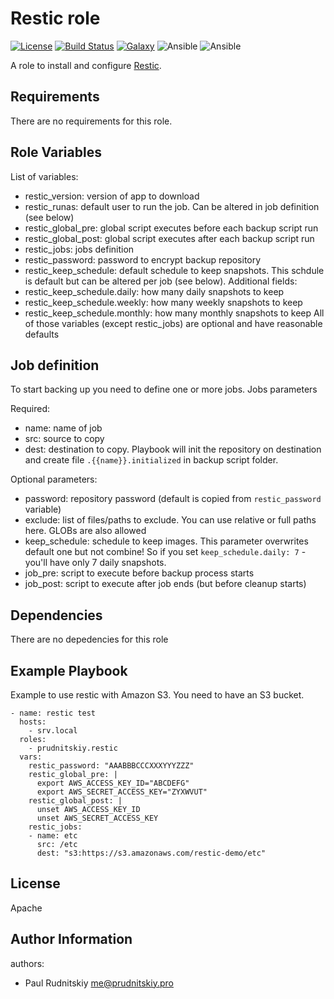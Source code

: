 Restic role
=========
[![License](https://img.shields.io/badge/license-Apache-green.svg?style=flat)](https://raw.githubusercontent.com/prudnitskiy/prudnitskiy.restic/master/LICENSE)
[![Build Status](https://travis-ci.org/prudnitskiy/prudnitskiy_restic.svg?branch=master)](https://travis-ci.org/prudnitskiy/prudnitskiy.restic)
[![Galaxy](https://img.shields.io/badge/galaxy-prudnitskiy_restic-blue.svg)](https://galaxy.ansible.com/prudnitskiy/restic)
![Ansible](https://img.shields.io/ansible/role/d/51489.svg)
![Ansible](https://img.shields.io/badge/dynamic/json.svg?label=min_ansible_version&url=https%3A%2F%2Fgalaxy.ansible.com%2Fapi%2Fv1%2Froles%2F51489%2F&query=$.min_ansible_version)

A role to install and configure [Restic](https://restic.readthedocs.io/en/latest/index.html).

Requirements
------------

There are no requirements for this role.

Role Variables
--------------

List of variables:
* restic_version: version of app to download
* restic_runas: default user to run the job. Can be altered in job definition (see below)
* restic_global_pre: global script executes before each backup script run
* restic_global_post: global script executes after each backup script run
* restic_jobs: jobs definition
* restic_password: password to encrypt backup repository
* restic_keep_schedule: default schedule to keep snapshots. This schdule is default but can be altered per job (see below). Additional fields:
* restic_keep_schedule.daily: how many daily snapshots to keep
* restic_keep_schedule.weekly: how many weekly snapshots to keep
* restic_keep_schedule.monthly: how many monthly snapshots to keep
All of those variables (except restic_jobs) are optional and have reasonable defaults

Job definition
--------------

To start backing up you need to define one or more jobs. Jobs parameters

Required:
* name: name of job
* src: source to copy
* dest: destination to copy. Playbook will init the repository on destination and create file `.{{name}}.initialized` in backup script folder.

Optional parameters:
* password: repository password (default is copied from `restic_password` variable)
* exclude: list of files/paths to exclude. You can use relative or full paths here. GLOBs are also allowed
* keep_schedule: schedule to keep images. This parameter overwrites default one but not combine! So if you set `keep_schedule.daily: 7` - you'll have only 7 daily snapshots.
* job_pre: script to execute before backup process starts
* job_post: script to execute after job ends (but before cleanup starts)

Dependencies
------------

There are no depedencies for this role

Example Playbook
----------------

Example to use restic with Amazon S3. You need to have an S3 bucket.

    - name: restic test
      hosts:
        - srv.local
      roles:
        - prudnitskiy.restic
      vars:
        restic_password: "AAABBBCCCXXXYYYZZZ"
        restic_global_pre: |
          export AWS_ACCESS_KEY_ID="ABCDEFG"
          export AWS_SECRET_ACCESS_KEY="ZYXWVUT"
        restic_global_post: |
          unset AWS_ACCESS_KEY_ID
          unset AWS_SECRET_ACCESS_KEY
        restic_jobs:
        - name: etc
          src: /etc
          dest: "s3:https://s3.amazonaws.com/restic-demo/etc"

License
-------
Apache

Author Information
------------------

authors:
  - Paul Rudnitskiy <me@prudnitskiy.pro>
